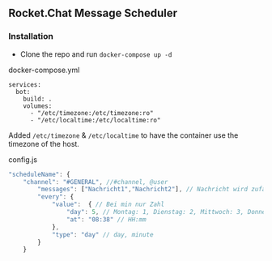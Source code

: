 ## Rocket.Chat Message Scheduler
### Installation

- Clone the repo and run ``docker-compose up -d``


docker-compose.yml

```version: "1.0"
services:
  bot:
    build: .
    volumes:
      - "/etc/timezone:/etc/timezone:ro"
      - "/etc/localtime:/etc/localtime:ro"
```

Added ``/etc/timezone`` & ``/etc/localtime`` to have the container use the timezone of the host.



config.js

```js	
"scheduleName": {
	"channel": "#GENERAL", //#channel, @user
		"messages": ["Nachricht1","Nachricht2"], // Nachricht wird zufällig ausgewählt
		"every": { 
			"value":  { // Bei min nur Zahl
				"day": 5, // Montag: 1, Dienstag: 2, Mittwoch: 3, Donnerstag: 4, Freitag: 5, Samstag: 6, Sonntag: 0, Täglich: daily
				"at": "08:38" // HH:mm	
			},
			"type": "day" // day, minute
		}
	}

```
